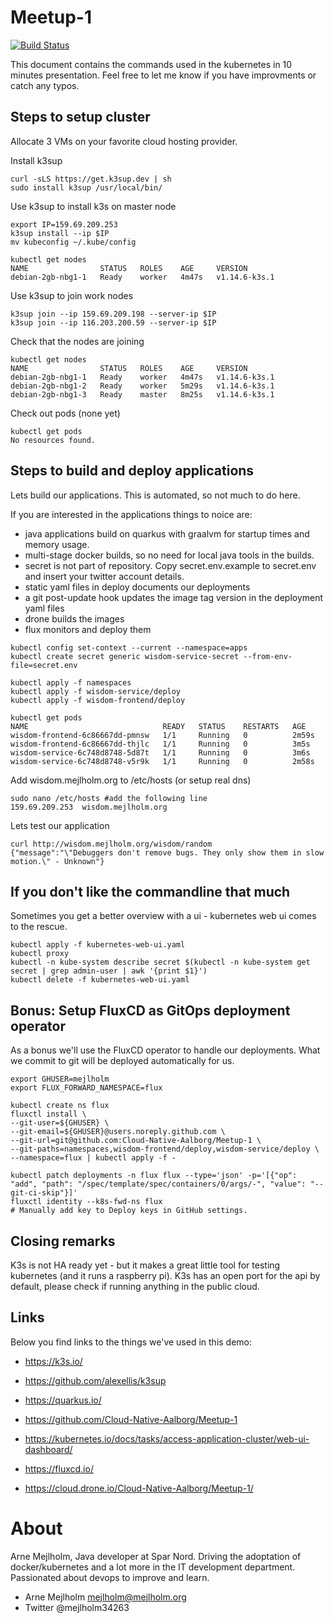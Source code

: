 # Meetup-1

[![Build Status](https://cloud.drone.io/api/badges/Cloud-Native-Aalborg/Meetup-1/status.svg)](https://cloud.drone.io/Cloud-Native-Aalborg/Meetup-1)

This document contains the commands used in the kubernetes in 10 minutes presentation.
Feel free to let me know if you have improvments or catch any typos.



## Steps to setup cluster

Allocate 3 VMs on your favorite cloud hosting provider. 

Install k3sup

~~~Shell
curl -sLS https://get.k3sup.dev | sh
sudo install k3sup /usr/local/bin/
~~~

Use k3sup to install k3s on master node

~~~Shell
export IP=159.69.209.253
k3sup install --ip $IP
mv kubeconfig ~/.kube/config

kubectl get nodes
NAME                STATUS   ROLES    AGE     VERSION
debian-2gb-nbg1-1   Ready    worker   4m47s   v1.14.6-k3s.1
~~~

Use k3sup to join work nodes

~~~Shell
k3sup join --ip 159.69.209.198 --server-ip $IP
k3sup join --ip 116.203.200.59 --server-ip $IP
~~~

Check that the nodes are joining

~~~Shell
kubectl get nodes
NAME                STATUS   ROLES    AGE     VERSION
debian-2gb-nbg1-1   Ready    worker   4m47s   v1.14.6-k3s.1
debian-2gb-nbg1-2   Ready    worker   5m29s   v1.14.6-k3s.1
debian-2gb-nbg1-3   Ready    master   8m25s   v1.14.6-k3s.1
~~~

Check out pods (none yet)

~~~Shell
kubectl get pods
No resources found.
~~~


## Steps to build and deploy applications

Lets build our applications. This is automated, so not much to do here.

If you are interested in the applications things to noice are: 

 - java applications build on quarkus with graalvm for startup times and memory usage.
 - multi-stage docker builds, so no need for local java tools in the builds. 
 - secret is not part of repository. Copy secret.env.example to secret.env and insert your twitter account details. 
 - static yaml files in deploy documents our deployments
 - a git post-update hook updates the image tag version in the deployment yaml files
 - drone builds the images
 - flux monitors and deploy them

~~~Shell
kubectl config set-context --current --namespace=apps
kubectl create secret generic wisdom-service-secret --from-env-file=secret.env

kubectl apply -f namespaces
kubectl apply -f wisdom-service/deploy
kubectl apply -f wisdom-frontend/deploy

kubectl get pods
NAME                              READY   STATUS    RESTARTS   AGE
wisdom-frontend-6c86667dd-pmnsw   1/1     Running   0          2m59s
wisdom-frontend-6c86667dd-thjlc   1/1     Running   0          3m5s
wisdom-service-6c748d8748-5d87t   1/1     Running   0          3m6s
wisdom-service-6c748d8748-v5r9k   1/1     Running   0          2m58s
~~~

Add wisdom.mejlholm.org to /etc/hosts (or setup real dns)

~~~Shell
sudo nano /etc/hosts #add the following line
159.69.209.253  wisdom.mejlholm.org
~~~

Lets test our application

~~~Shell
curl http://wisdom.mejlholm.org/wisdom/random
{"message":"\"Debuggers don't remove bugs. They only show them in slow motion.\" - Unknown"}
~~~


## If you don't like the commandline that much

Sometimes you get a better overview with a ui - kubernetes web ui comes to the rescue.

~~~Shell
kubectl apply -f kubernetes-web-ui.yaml
kubectl proxy
kubectl -n kube-system describe secret $(kubectl -n kube-system get secret | grep admin-user | awk '{print $1}')
kubectl delete -f kubernetes-web-ui.yaml
~~~


## Bonus: Setup FluxCD as GitOps deployment operator

As a bonus we'll use the FluxCD operator to handle our deployments. What we commit to git will be deployed automatically for us. 

~~~Shell
export GHUSER=mejlholm
export FLUX_FORWARD_NAMESPACE=flux

kubectl create ns flux
fluxctl install \
--git-user=${GHUSER} \
--git-email=${GHUSER}@users.noreply.github.com \
--git-url=git@github.com:Cloud-Native-Aalborg/Meetup-1 \
--git-paths=namespaces,wisdom-frontend/deploy,wisdom-service/deploy \
--namespace=flux | kubectl apply -f -

kubectl patch deployments -n flux flux --type='json' -p='[{"op": "add", "path": "/spec/template/spec/containers/0/args/-", "value": "--git-ci-skip"}]'
fluxctl identity --k8s-fwd-ns flux
# Manually add key to Deploy keys in GitHub settings. 

~~~


## Closing remarks
K3s is not HA ready yet - but it makes a great little tool for testing kubernetes (and it runs a raspberry pi).
K3s has an open port for the api by default, please check if running anything in the public cloud. 


## Links
Below you find links to the things we've used in this demo:

- https://k3s.io/

- https://github.com/alexellis/k3sup

- https://quarkus.io/

- https://github.com/Cloud-Native-Aalborg/Meetup-1

- https://kubernetes.io/docs/tasks/access-application-cluster/web-ui-dashboard/

- https://fluxcd.io/

- https://cloud.drone.io/Cloud-Native-Aalborg/Meetup-1/

# About
Arne Mejlholm, Java developer at Spar Nord. Driving the adoptation of docker/kubernetes and a lot more 
in the IT development department. Passionated about devops to improve and learn.

- Arne Mejlholm mejlholm@mejlholm.org
- Twitter @mejlholm34263
